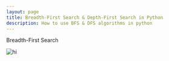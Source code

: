```yaml
---
layout: page
title: Breadth-First Search & Depth-First Search in Python
description: How to use BFS & DFS algorithms in python
---
```


Breadth-First Search

<img src="images/BFS.com" alt="hi" class="inline"/>


